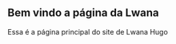 ## Bem vindo a página da Lwana
 
 <body>
 Essa é a página principal do site de Lwana Hugo
  
  </body>



